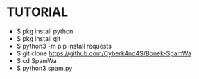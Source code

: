 # TUTORIAL
- $ pkg install python
- $ pkg install git
- $ python3 -m pip install requests
- $ git clone https://github.com/Cyberk4nd4S/Bonek-SpamWa
- $ cd SpamWa
- $ python3 spam.py
